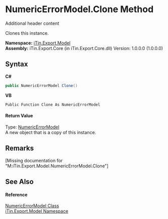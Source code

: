 # NumericErrorModel.Clone Method 
Additional header content 

Clones this instance.

**Namespace:**&nbsp;<a href="N_iTin_Export_Model">iTin.Export.Model</a><br />**Assembly:**&nbsp;iTin.Export.Core (in iTin.Export.Core.dll) Version: 1.0.0.0 (1.0.0.0)

## Syntax

**C#**<br />
``` C#
public NumericErrorModel Clone()
```

**VB**<br />
``` VB
Public Function Clone As NumericErrorModel
```


#### Return Value
Type: <a href="T_iTin_Export_Model_NumericErrorModel">NumericErrorModel</a><br />A new object that is a copy of this instance.

## Remarks
\[Missing <remarks> documentation for "M:iTin.Export.Model.NumericErrorModel.Clone"\]

## See Also


#### Reference
<a href="T_iTin_Export_Model_NumericErrorModel">NumericErrorModel Class</a><br /><a href="N_iTin_Export_Model">iTin.Export.Model Namespace</a><br />